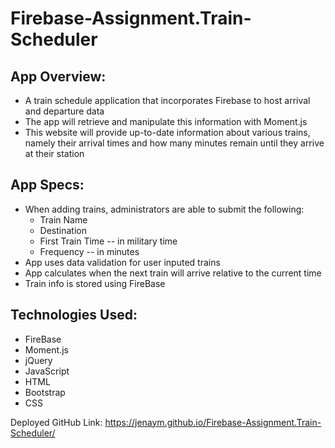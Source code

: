 # Firebase-Assignment.Train-Scheduler

## App Overview:
- A train schedule application that incorporates Firebase to host arrival and departure data
- The app will retrieve and manipulate this information with Moment.js
- This website will provide up-to-date information about various trains, namely their arrival times and how many minutes remain until they arrive at their station

## App Specs:
- When adding trains, administrators are able to submit the following:
    - Train Name
    - Destination
    - First Train Time -- in military time
    - Frequency -- in minutes
- App uses data validation for user inputed trains
- App calculates when the next train will arrive relative to the current time
- Train info is stored using FireBase

## Technologies Used:
- FireBase
- Moment.js
- jQuery
- JavaScript
- HTML
- Bootstrap
- CSS

Deployed GitHub Link: https://jenaym.github.io/Firebase-Assignment.Train-Scheduler/

